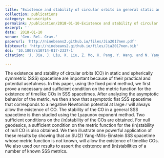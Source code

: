 ```yaml
---  
title: "Existence and stability of circular orbits in general static and spherically symmetric spacetimes"
collection: publications
category: manuscripts
permalink: /publication/2018-01-10-Existence and stability of circular orbits in general static and spherically symmetric spacetimes
excerpt: ''
date:  2018-01-10
venue: 'Gen. Rel. Grav.'
paperurl: 'http://ninebeans2.github.io/files/Jia2017nen.pdf'
bibtexurl: 'http://ninebeans2.github.io/files/Jia2017nen.bib'
doi: '10.1007/s10714-017-2337-1'
citation: 'J. Jia, J. Liu, X. Liu, Z. Mo, X. Pang, Y. Wang, and N. Yang, Gen. Rel. Grav. 50, 17 (2018).'

---  
```


The existence and stability of circular orbits (CO) in static and spherically symmetric (SSS) spacetime are important because of their practical and potential usefulness. In this paper, using the fixed point method, we first prove a necessary and sufficient condition on the metric function for the existence of timelike COs in SSS spacetimes. After analyzing the asymptotic behavior of the metric, we then show that asymptotic flat SSS spacetime that corresponds to a negative Newtonian potential at large $r$ will always allow the existence of CO. The stability of the CO in a general SSS spacetime is then studied using the Lyapunov exponent method. Two sufficient conditions on the (in)stability of the COs are obtained. For null geodesics, a sufficient condition on the metric function for the (in)stability of null CO is also obtained. We then illustrate one powerful application of these results by showing that an SU(2) Yang-Mills-Einstein SSS spacetime whose metric function is not known, will allow the existence of timelike COs. We also used our results to assert the existence and (in)stabilities of a number of known SSS metrics.

